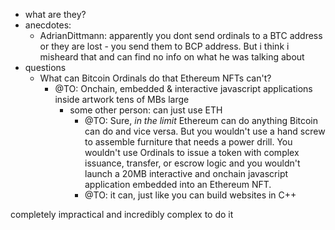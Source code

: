   * what are they?
  * anecdotes:
    * AdrianDittmann: apparently you dont send ordinals to a BTC address or they are lost - you send them to BCP address. But i think i misheard that and can find no info on what he was talking about
  * questions
    * What can Bitcoin Ordinals do that Ethereum NFTs can't?
      * @TO: Onchain, embedded & interactive javascript applications inside artwork tens of MBs large
        * some other person: can just use ETH
          * @TO: Sure, *in the limit* Ethereum can do anything Bitcoin can do and vice versa. But you wouldn't use a hand screw to assemble furniture that needs a power drill. You wouldn't use Ordinals to issue a token with complex issuance, transfer, or escrow logic and you wouldn't launch a 20MB interactive and onchain javascript application embedded into an Ethereum NFT.
          * @TO: it can, just like you can build websites in C++

completely impractical and incredibly complex to do it
